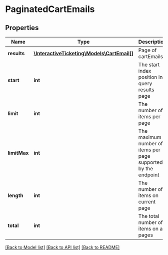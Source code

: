 # PaginatedCartEmails

## Properties
Name | Type | Description | Notes
------------ | ------------- | ------------- | -------------
**results** | [**\InteractiveTicketing\Models\CartEmail[]**](CartEmail.md) | Page of cartEmails | [optional] 
**start** | **int** | The start index position in query results page | [optional] 
**limit** | **int** | The number of items per page | [optional] 
**limitMax** | **int** | The maximum number of items per page supported by the endpoint | [optional] 
**length** | **int** | The number of items on current page | [optional] 
**total** | **int** | The total number of items on all pages | [optional] 

[[Back to Model list]](../../README.md#documentation-for-models) [[Back to API list]](../../README.md#documentation-for-api-endpoints) [[Back to README]](../../README.md)

